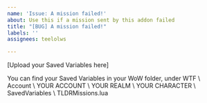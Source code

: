 ```yaml
---
name: 'Issue: A mission failed!'
about: Use this if a mission sent by this addon failed
title: "[BUG] A mission failed!"
labels: ''
assignees: teelolws

---
```


[Upload your Saved Variables here]

You can find your Saved Variables in your WoW folder, under WTF \ Account \ YOUR ACCOUNT \ YOUR REALM \ YOUR CHARACTER \ SavedVariables \ TLDRMissions.lua
